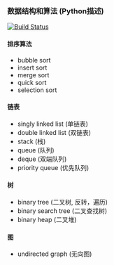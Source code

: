 ### 数据结构和算法 (Python描述)

[![Build Status](https://travis-ci.org/fyibmsd/python-data-structures.svg?branch=master)](https://travis-ci.org/fyibmsd/python-data-structures)


#### 排序算法
- bubble sort
- insert sort
- merge sort
- quick sort
- selection sort

#### 链表
- singly linked list (单链表)
- double linked list (双链表)
- stack (栈)
- queue (队列)
- deque (双端队列)
- priority queue (优先队列)

#### 树
- binary tree (二叉树, 反转，遍历)
- binary search tree (二叉查找树)
- binary heap (二叉堆)

#### 图
- undirected graph (无向图)

